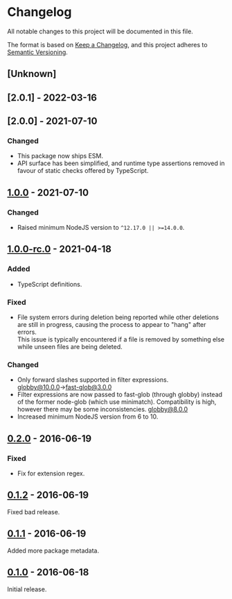 # Changelog
All notable changes to this project will be documented in this file.

The format is based on [Keep a Changelog](https://keepachangelog.com/en/1.0.0/),
and this project adheres to [Semantic Versioning](https://semver.org/spec/v2.0.0.html).

## [Unknown]

## [2.0.1] - 2022-03-16

## [2.0.0] - 2021-07-10

### Changed
* This package now ships ESM.
* API surface has been simplified, and runtime type assertions removed in favour of static checks offered by TypeScript.

## [1.0.0] - 2021-07-10

### Changed
* Raised minimum NodeJS version to `^12.17.0 || >=14.0.0`.

## [1.0.0-rc.0] - 2021-04-18

### Added
* TypeScript definitions.

### Fixed
* File system errors during deletion being reported while other deletions are still in progress, causing the process to appear to "hang" after errors.<br/>
  This issue is typically encountered if a file is removed by something else while unseen files are being deleted.

### Changed
* Only forward slashes supported in filter expressions. [globby@10.0.0](https://github.com/sindresorhus/globby/releases/tag/v10.0.0)→[fast-glob@3.0.0](https://github.com/mrmlnc/fast-glob/releases/tag/3.0.0)
* Filter expressions are now passed to fast-glob (through globby) instead of the former node-glob (which use minimatch). Compatibility is high, however there may be some inconsistencies. [globby@8.0.0](https://github.com/sindresorhus/globby/releases/tag/v8.0.0)
* Increased minimum NodeJS version from 6 to 10.

## [0.2.0] - 2016-06-19

### Fixed
* Fix for extension regex.

## [0.1.2] - 2016-06-19

Fixed bad release.

## [0.1.1] - 2016-06-19

Added more package metadata.

## [0.1.0] - 2016-06-18

Initial release.

[Unreleased]: https://github.com/userfrosting/gulp-prune/compare/v2.0.0...HEAD
[1.0.0]: https://github.com/userfrosting/gulp-prune/releases/tag/v2.0.0
[1.0.0]: https://github.com/userfrosting/gulp-prune/releases/tag/v1.0.0
[1.0.0-rc.0]: https://github.com/userfrosting/gulp-prune/releases/tag/v1.0.0-rc.0
[0.2.0]: https://github.com/userfrosting/gulp-prune/releases/tag/v0.2.0
[0.1.2]: https://github.com/userfrosting/gulp-prune/releases/tag/v0.1.2
[0.1.1]: https://github.com/userfrosting/gulp-prune/releases/tag/v0.1.1
[0.1.0]: https://github.com/userfrosting/gulp-prune/releases/tag/v0.1.0
